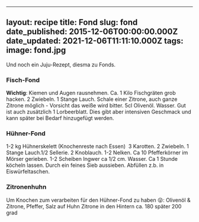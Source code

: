 ______________________________________________________________________

## layout: recipe title: Fond slug: fond date_published: 2015-12-06T00:00:00.000Z date_updated: 2021-12-06T11:11:10.000Z tags: image: fond.jpg

Und noch ein Juju-Rezept, diesma zu Fonds.

### Fisch-Fond

**Wichtig**: Kiemen und Augen rausnehmen. Ca. 1 Kilo Fischgräten grob hacken. 2 Zwiebeln. 1 Stange
Lauch. Schale einer Zitrone, auch ganze Zitrone möglich - Vorsicht das weiße wird bitter. 5cl
Olivenöl. Wasser. Gut ist auch zusätzlich 1 Lorbeerblatt. Dies gibt aber intensiven Geschmack und
kann später bei Bedarf hinzugefügt werden.

### Hühner-Fond

1-2 kg Hühnerskelett (Knochenreste nach Essen)  3 Karotten. 2 Zwiebeln. 1 Stange Lauch.1/2 Sellerie.
2 Knoblauch. 1-2 Nelken. Ca 10 Pfefferkörner im Mörser gerieben. 1-2 Scheiben Ingwer ca 1/2 cm.
Wasser. Ca 1 Stunde köcheln lassen. Durch ein feines Sieb aussieben. Abfüllen z.b. in
Eiswürfeltaschen.

### Zitronenhuhn

Um Knochen zum verarbeiten für den Hühner-Fond zu haben 😜: Olivenöl & Zitrone, Pfeffer, Salz auf
Huhn Zitrone in den Hintern ca. 180 später 200 grad
